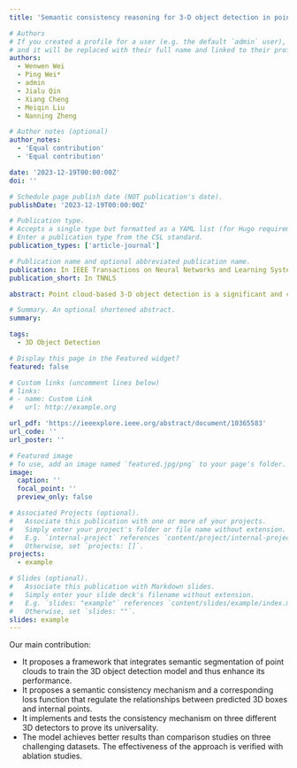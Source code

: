 ```yaml
---
title: 'Semantic consistency reasoning for 3-D object detection in point clouds'

# Authors
# If you created a profile for a user (e.g. the default `admin` user), write the username (folder name) here
# and it will be replaced with their full name and linked to their profile.
authors:
  - Wenwen Wei
  - Ping Wei*
  - admin
  - Jialu Qin
  - Xiang Cheng
  - Meiqin Liu
  - Nanning Zheng

# Author notes (optional)
author_notes:
  - 'Equal contribution'
  - 'Equal contribution'

date: '2023-12-19T00:00:00Z'
doi: ''

# Schedule page publish date (NOT publication's date).
publishDate: '2023-12-19T00:00:00Z'

# Publication type.
# Accepts a single type but formatted as a YAML list (for Hugo requirements).
# Enter a publication type from the CSL standard.
publication_types: ['article-journal']

# Publication name and optional abbreviated publication name.
publication: In IEEE Transactions on Neural Networks and Learning Systems 
publication_short: In TNNLS

abstract: Point cloud-based 3-D object detection is a significant and critical issue in numerous applications. While most existing methods attempt to capitalize on the geometric characteristics of point clouds, they neglect the internal semantic properties of point and the consistency between the semantic and geometric clues. We introduce a semantic consistency (SC) mechanism for 3-D object detection in this article, by reasoning about the semantic relations between 3-D object boxes and its internal points. This mechanism is based on a natural principle, the semantic category of a 3-D bounding box should be consistent with the categories of all points within the box. Driven by the SC mechanism, we propose a novel SC network (SCNet) to detect 3-D objects from point clouds. Specifically, the SCNet is composed of a feature extraction module, a detection decision module, and a semantic segmentation module. In inference, the feature extraction and the detection decision modules are used to detect 3-D objects. In training, the semantic segmentation module is jointly trained with the other two modules to produce more robust and applicable model parameters. The performance is greatly boosted through reasoning about the relations between the output 3-D object boxes and segmented points. The proposed SC mechanism is model-agnostic and can be integrated into other base 3-D object detection models. We test the proposed model on three challenging indoor and outdoor benchmark datasets  

# Summary. An optional shortened abstract.
summary: 

tags:
  - 3D Object Detection

# Display this page in the Featured widget?
featured: false

# Custom links (uncomment lines below)
# links:
# - name: Custom Link
#   url: http://example.org

url_pdf: 'https://ieeexplore.ieee.org/abstract/document/10365583'
url_code: ''
url_poster: ''

# Featured image
# To use, add an image named `featured.jpg/png` to your page's folder.
image:
  caption: ''
  focal_point: ''
  preview_only: false

# Associated Projects (optional).
#   Associate this publication with one or more of your projects.
#   Simply enter your project's folder or file name without extension.
#   E.g. `internal-project` references `content/project/internal-project/index.md`.
#   Otherwise, set `projects: []`.
projects:
  - example

# Slides (optional).
#   Associate this publication with Markdown slides.
#   Simply enter your slide deck's filename without extension.
#   E.g. `slides: "example"` references `content/slides/example/index.md`.
#   Otherwise, set `slides: ""`.
slides: example
---
```


Our main contribution:

- It proposes a framework that integrates semantic segmentation of point clouds to train the 3D object detection model and thus enhance its performance.
- It proposes a semantic consistency mechanism and a corresponding loss function that regulate the relationships between predicted 3D boxes and internal points.
- It implements and tests the consistency mechanism on three different 3D detectors to prove its universality.
- The model achieves better results than comparison studies on three challenging datasets. The effectiveness of the approach is verified with ablation studies.

